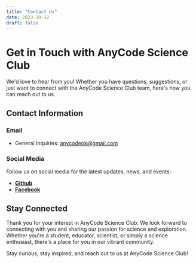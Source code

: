 ```yaml
---
title: "Contact Us"
date: 2023-10-12
draft: false
---
```


# Get in Touch with AnyCode Science Club

We'd love to hear from you! Whether you have questions, suggestions, or just want to connect with the AnyCode Science Club team, here's how you can reach out to us.

## Contact Information

### Email

- General Inquiries: [anycodepk@gmail.com](mailto:anycodepk@gmail.com)

### Social Media

Follow us on social media for the latest updates, news, and events:

- [**Github**](https://github.com/anycode-pk)
- [**Facebook**](https://www.facebook.com/anycodepk)

## Stay Connected

Thank you for your interest in AnyCode Science Club. We look forward to connecting with you and sharing our passion for science and exploration. Whether you're a student, educator, scientist, or simply a science enthusiast, there's a place for you in our vibrant community.

Stay curious, stay inspired, and reach out to us at AnyCode Science Club!
